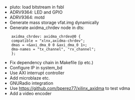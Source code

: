 * pluto: load bitstream in fsbl
* ADRV9364: LED and GPIO
* ADRV9364: motd
* Generate mass storage vfat.img dynamically
* Generate axidma_chrdev node in dts:
```
    axidma_chrdev: axidma_chrdev@0 {
	compatible = "xlnx,axidma-chrdev";
	dmas = <&axi_dma_0 0 &axi_dma_0 1>;
	dma-names = "tx_channel", "rx_channel";
    };
```
* Fix dependency chain in Makefile (ip etc.)
* Configure IP in system_bd
* Use AXI interrupt controller
* Add microblaze etc.
* GNURadio integration
* Use https://github.com/bperez77/xilinx_axidma to test vdma
* Add a video encoder
